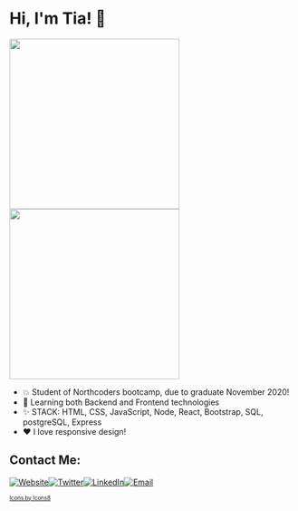 # Hi, I'm Tia! 👋

<img src="https://media3.giphy.com/media/xT1XGzXhVgWRLN1Cco/giphy.gif?cid=ecf05e47a9mb12ejljtebqu7spmlt1maynrojrih4biln8pc&rid=giphy.gif" width=300px><img src="https://media0.giphy.com/media/LmNwrBhejkK9EFP504/giphy.gif?cid=ecf05e478ad62c12e26bb04ed0cf32014afe2d319cf72ef7&rid=giphy.gif" width=300px>

+ :boom: Student of Northcoders bootcamp, due to graduate November 2020!
+ :seedling: Learning both Backend and Frontend technologies
+ :sparkles: STACK: HTML, CSS, JavaScript, Node, React, Bootstrap, SQL, postgreSQL, Express
+ :heart: I love responsive design!




## Contact Me:
[![Website](https://img.icons8.com/nolan/64/domain.png)](https://tiaeastwood.com)[![Twitter](https://img.icons8.com/nolan/64/twitter-squared.png)](https://twitter.com/TiaEastwood)[![LinkedIn](https://img.icons8.com/nolan/64/linkedin.png)](https://www.linkedin.com/in/tiaeastwood/)[![Email](https://img.icons8.com/nolan/64/email.png)](mailto:tia@tiaeastwood.com)

<sub><sup><a href="https://icons8.com">Icons by Icons8</a></sub></sup>



